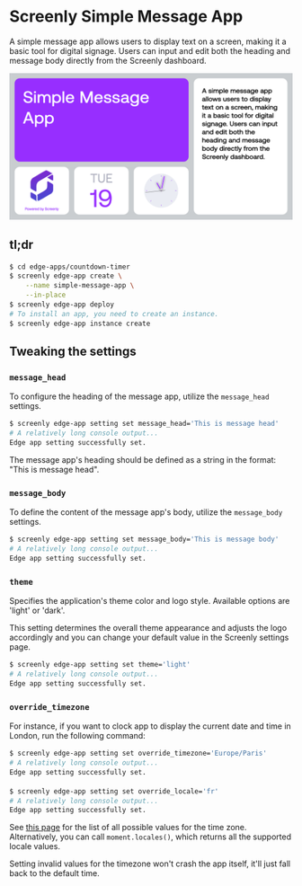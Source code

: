 # Screenly Simple Message App

A simple message app allows users to display text on a screen, making it a basic tool for digital signage. Users can input and edit both the heading and message body directly from the Screenly dashboard.

![Simple Message App](./static/img/message-app-preview.png)

## tl;dr

```bash
$ cd edge-apps/countdown-timer
$ screenly edge-app create \
    --name simple-message-app \
    --in-place
$ screenly edge-app deploy
# To install an app, you need to create an instance.
$ screenly edge-app instance create
```

## Tweaking the settings

### `message_head`

To configure the heading of the message app, utilize the `message_head` settings.

```bash
$ screenly edge-app setting set message_head='This is message head'
# A relatively long console output...
Edge app setting successfully set.
```

The message app's heading should be defined as a string in the format: "This is message head".

### `message_body`

To define the content of the message app's body, utilize the `message_body` settings.

```bash
$ screenly edge-app setting set message_body='This is message body'
# A relatively long console output...
Edge app setting successfully set.
```

### `theme`

Specifies the application's theme color and logo style. Available options are 'light' or 'dark'.

This setting determines the overall theme appearance and adjusts the logo accordingly and you can change your default value in the Screenly settings page.

```bash
$ screenly edge-app setting set theme='light'
# A relatively long console output...
Edge app setting successfully set.
```

### `override_timezone`

For instance, if you want to clock app to display the current date and time in London,
run the following command:

```bash
$ screenly edge-app setting set override_timezone='Europe/Paris'
# A relatively long console output...
Edge app setting successfully set.

$ screenly edge-app setting set override_locale='fr'
# A relatively long console output...
Edge app setting successfully set.
```

See [this page](https://momentjs.com/) for the list of all possible values for the time zone.
Alternatively, you can call `moment.locales()`, which returns all the supported locale values.

Setting invalid values for the timezone won't crash the app itself, it'll just fall back to the default time.
